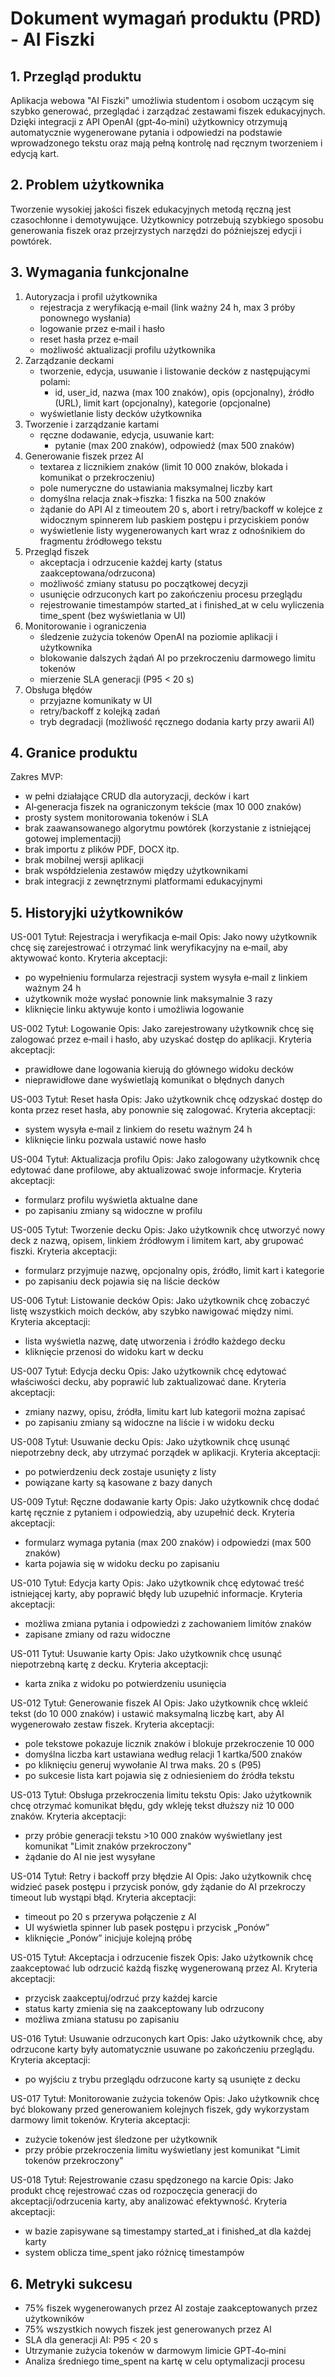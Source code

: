 # Dokument wymagań produktu (PRD) - AI Fiszki

## 1. Przegląd produktu
Aplikacja webowa "AI Fiszki" umożliwia studentom i osobom uczącym się szybko generować, przeglądać i zarządzać zestawami fiszek edukacyjnych. Dzięki integracji z API OpenAI (gpt‑4o‑mini) użytkownicy otrzymują automatycznie wygenerowane pytania i odpowiedzi na podstawie wprowadzonego tekstu oraz mają pełną kontrolę nad ręcznym tworzeniem i edycją kart.

## 2. Problem użytkownika
Tworzenie wysokiej jakości fiszek edukacyjnych metodą ręczną jest czasochłonne i demotywujące. Użytkownicy potrzebują szybkiego sposobu generowania fiszek oraz przejrzystych narzędzi do późniejszej edycji i powtórek.

## 3. Wymagania funkcjonalne
1. Autoryzacja i profil użytkownika
   - rejestracja z weryfikacją e‑mail (link ważny 24 h, max 3 próby ponownego wysłania)
   - logowanie przez e‑mail i hasło
   - reset hasła przez e‑mail
   - możliwość aktualizacji profilu użytkownika
2. Zarządzanie deckami
   - tworzenie, edycja, usuwanie i listowanie decków z następującymi polami:
     - id, user_id, nazwa (max 100 znaków), opis (opcjonalny), źródło (URL), limit kart (opcjonalny), kategorie (opcjonalne)
   - wyświetlanie listy decków użytkownika
3. Tworzenie i zarządzanie kartami
   - ręczne dodawanie, edycja, usuwanie kart:
     - pytanie (max 200 znaków), odpowiedź (max 500 znaków)
4. Generowanie fiszek przez AI
   - textarea z licznikiem znaków (limit 10 000 znaków, blokada i komunikat o przekroczeniu)
   - pole numeryczne do ustawiania maksymalnej liczby kart
   - domyślna relacja znak→fiszka: 1 fiszka na 500 znaków
   - żądanie do API AI z timeoutem 20 s, abort i retry/backoff w kolejce z widocznym spinnerem lub paskiem postępu i przyciskiem ponów
   - wyświetlenie listy wygenerowanych kart wraz z odnośnikiem do fragmentu źródłowego tekstu
5. Przegląd fiszek
   - akceptacja i odrzucenie każdej karty (status zaakceptowana/odrzucona)
   - możliwość zmiany statusu po początkowej decyzji
   - usunięcie odrzuconych kart po zakończeniu procesu przeglądu
   - rejestrowanie timestampów started_at i finished_at w celu wyliczenia time_spent (bez wyświetlania w UI)
6. Monitorowanie i ograniczenia
   - śledzenie zużycia tokenów OpenAI na poziomie aplikacji i użytkownika
   - blokowanie dalszych żądań AI po przekroczeniu darmowego limitu tokenów
   - mierzenie SLA generacji (P95 < 20 s)
7. Obsługa błędów
   - przyjazne komunikaty w UI
   - retry/backoff z kolejką zadań
   - tryb degradacji (możliwość ręcznego dodania karty przy awarii AI)

## 4. Granice produktu
Zakres MVP:
- w pełni działające CRUD dla autoryzacji, decków i kart
- AI‑generacja fiszek na ograniczonym tekście (max 10 000 znaków)
- prosty system monitorowania tokenów i SLA
- brak zaawansowanego algorytmu powtórek (korzystanie z istniejącej gotowej implementacji)
- brak importu z plików PDF, DOCX itp.
- brak mobilnej wersji aplikacji
- brak współdzielenia zestawów między użytkownikami
- brak integracji z zewnętrznymi platformami edukacyjnymi

## 5. Historyjki użytkowników

US-001
Tytuł: Rejestracja i weryfikacja e‑mail
Opis: Jako nowy użytkownik chcę się zarejestrować i otrzymać link weryfikacyjny na e‑mail, aby aktywować konto.
Kryteria akceptacji:
- po wypełnieniu formularza rejestracji system wysyła e‑mail z linkiem ważnym 24 h
- użytkownik może wysłać ponownie link maksymalnie 3 razy
- kliknięcie linku aktywuje konto i umożliwia logowanie

US-002
Tytuł: Logowanie
Opis: Jako zarejestrowany użytkownik chcę się zalogować przez e‑mail i hasło, aby uzyskać dostęp do aplikacji.
Kryteria akceptacji:
- prawidłowe dane logowania kierują do głównego widoku decków
- nieprawidłowe dane wyświetlają komunikat o błędnych danych

US-003
Tytuł: Reset hasła
Opis: Jako użytkownik chcę odzyskać dostęp do konta przez reset hasła, aby ponownie się zalogować.
Kryteria akceptacji:
- system wysyła e‑mail z linkiem do resetu ważnym 24 h
- kliknięcie linku pozwala ustawić nowe hasło

US-004
Tytuł: Aktualizacja profilu
Opis: Jako zalogowany użytkownik chcę edytować dane profilowe, aby aktualizować swoje informacje.
Kryteria akceptacji:
- formularz profilu wyświetla aktualne dane
- po zapisaniu zmiany są widoczne w profilu

US-005
Tytuł: Tworzenie decku
Opis: Jako użytkownik chcę utworzyć nowy deck z nazwą, opisem, linkiem źródłowym i limitem kart, aby grupować fiszki.
Kryteria akceptacji:
- formularz przyjmuje nazwę, opcjonalny opis, źródło, limit kart i kategorie
- po zapisaniu deck pojawia się na liście decków

US-006
Tytuł: Listowanie decków
Opis: Jako użytkownik chcę zobaczyć listę wszystkich moich decków, aby szybko nawigować między nimi.
Kryteria akceptacji:
- lista wyświetla nazwę, datę utworzenia i źródło każdego decku
- kliknięcie przenosi do widoku kart w decku

US-007
Tytuł: Edycja decku
Opis: Jako użytkownik chcę edytować właściwości decku, aby poprawić lub zaktualizować dane.
Kryteria akceptacji:
- zmiany nazwy, opisu, źródła, limitu kart lub kategorii można zapisać
- po zapisaniu zmiany są widoczne na liście i w widoku decku

US-008
Tytuł: Usuwanie decku
Opis: Jako użytkownik chcę usunąć niepotrzebny deck, aby utrzymać porządek w aplikacji.
Kryteria akceptacji:
- po potwierdzeniu deck zostaje usunięty z listy
- powiązane karty są kasowane z bazy danych

US-009
Tytuł: Ręczne dodawanie karty
Opis: Jako użytkownik chcę dodać kartę ręcznie z pytaniem i odpowiedzią, aby uzupełnić deck.
Kryteria akceptacji:
- formularz wymaga pytania (max 200 znaków) i odpowiedzi (max 500 znaków)
- karta pojawia się w widoku decku po zapisaniu

US-010
Tytuł: Edycja karty
Opis: Jako użytkownik chcę edytować treść istniejącej karty, aby poprawić błędy lub uzupełnić informacje.
Kryteria akceptacji:
- możliwa zmiana pytania i odpowiedzi z zachowaniem limitów znaków
- zapisane zmiany od razu widoczne

US-011
Tytuł: Usuwanie karty
Opis: Jako użytkownik chcę usunąć niepotrzebną kartę z decku.
Kryteria akceptacji:
- karta znika z widoku po potwierdzeniu usunięcia

US-012
Tytuł: Generowanie fiszek AI
Opis: Jako użytkownik chcę wkleić tekst (do 10 000 znaków) i ustawić maksymalną liczbę kart, aby AI wygenerowało zestaw fiszek.
Kryteria akceptacji:
- pole tekstowe pokazuje licznik znaków i blokuje przekroczenie 10 000
- domyślna liczba kart ustawiana według relacji 1 kartka/500 znaków
- po kliknięciu generuj wywołanie AI trwa maks. 20 s (P95)
- po sukcesie lista kart pojawia się z odniesieniem do źródła tekstu

US-013
Tytuł: Obsługa przekroczenia limitu tekstu
Opis: Jako użytkownik chcę otrzymać komunikat błędu, gdy wkleję tekst dłuższy niż 10 000 znaków.
Kryteria akceptacji:
- przy próbie generacji tekstu >10 000 znaków wyświetlany jest komunikat "Limit znaków przekroczony"
- żądanie do AI nie jest wysyłane

US-014
Tytuł: Retry i backoff przy błędzie AI
Opis: Jako użytkownik chcę widzieć pasek postępu i przycisk ponów, gdy żądanie do AI przekroczy timeout lub wystąpi błąd.
Kryteria akceptacji:
- timeout po 20 s przerywa połączenie z AI
- UI wyświetla spinner lub pasek postępu i przycisk „Ponów”
- kliknięcie „Ponów” inicjuje kolejną próbę

US-015
Tytuł: Akceptacja i odrzucenie fiszek
Opis: Jako użytkownik chcę zaakceptować lub odrzucić każdą fiszkę wygenerowaną przez AI.
Kryteria akceptacji:
- przycisk zaakceptuj/odrzuć przy każdej karcie
- status karty zmienia się na zaakceptowany lub odrzucony
- możliwa zmiana statusu po zapisaniu

US-016
Tytuł: Usuwanie odrzuconych kart
Opis: Jako użytkownik chcę, aby odrzucone karty były automatycznie usuwane po zakończeniu przeglądu.
Kryteria akceptacji:
- po wyjściu z trybu przeglądu odrzucone karty są usunięte z decku

US-017
Tytuł: Monitorowanie zużycia tokenów
Opis: Jako użytkownik chcę być blokowany przed generowaniem kolejnych fiszek, gdy wykorzystam darmowy limit tokenów.
Kryteria akceptacji:
- zużycie tokenów jest śledzone per użytkownik
- przy próbie przekroczenia limitu wyświetlany jest komunikat "Limit tokenów przekroczony"

US-018
Tytuł: Rejestrowanie czasu spędzonego na karcie
Opis: Jako produkt chcę rejestrować czas od rozpoczęcia generacji do akceptacji/odrzucenia karty, aby analizować efektywność.
Kryteria akceptacji:
- w bazie zapisywane są timestampy started_at i finished_at dla każdej karty
- system oblicza time_spent jako różnicę timestampów

## 6. Metryki sukcesu
- 75% fiszek wygenerowanych przez AI zostaje zaakceptowanych przez użytkowników
- 75% wszystkich nowych fiszek jest generowanych przez AI
- SLA dla generacji AI: P95 < 20 s
- Utrzymanie zużycia tokenów w darmowym limicie GPT‑4o‑mini
- Analiza średniego time_spent na kartę w celu optymalizacji procesu